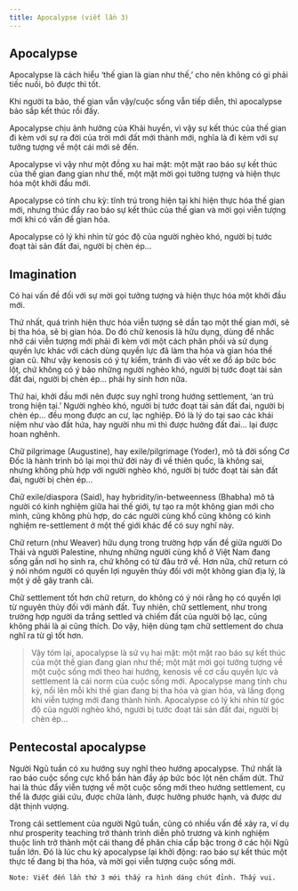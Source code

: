 ```yaml
---
title: Apocalypse (viết lần 3)
---
```


Apocalypse
----------

Apocalypse là cách hiểu ‘thế gian là gian như thế,’ cho nên không có gì phải tiếc nuối, bỏ được thì tốt.

Khi người ta bảo, thế gian vẫn vậy/cuộc sống vẫn tiếp diễn, thì apocalypse bảo sắp kết thúc rồi đấy.

Apocalypse chịu ảnh hưởng của Khải huyền, vì vậy sự kết thúc của thế gian đi kèm với sự ra đời của trời mới đất mới thành mới, nghĩa là đi kèm với sự tưởng tượng về một cái mới sẽ đến.

Apocalypse vì vậy như một đồng xu hai mặt: một mặt rao báo sự kết thúc của thế gian đang gian như thế, một mặt mời gọi tưởng tượng và hiện thực hóa một khởi đầu mới.

Apocalypse có tính chu kỳ: tĩnh trú trong hiện tại khi hiện thực hóa thế gian mới, nhưng thúc đẩy rao báo sự kết thúc của thế gian và mời gọi viễn tượng mới khi có vấn đề gian hóa.

Apocalypse có lý khi nhìn từ góc độ của người nghèo khó, người bị tước đoạt tài sản đất đai, người bị chèn ép...

Imagination
-----------

Có hai vấn đề đối với sự mời gọi tưởng tượng và hiện thực hóa một khởi đầu mới.

Thứ nhất, quá trình hiện thực hóa viễn tượng sẽ dần tạo một thế gian mới, sẽ bị tha hóa, sẽ bị gian hóa. Do đó chữ kenosis là hữu dụng, dùng để nhắc nhở cái viễn tượng mới phải đi kèm với một cách phân phối và sử dụng quyền lực khác với cách dùng quyền lực đã làm tha hóa và gian hóa thế gian cũ. Như vậy kenosis có ý tự kiểm, tránh đi vào vết xe đổ áp bức bóc lột, chứ không có ý bảo những người nghèo khó, người bị tước đoạt tài sản đất đai, người bị chèn ép... phải hy sinh hơn nữa.

Thứ hai, khởi đầu mới nên được suy nghĩ trong hướng settlement, ‘an trú trong hiện tại.’ Người nghèo khó, người bị tước đoạt tài sản đất đai, người bị chèn ép... đều mong được an cư, lạc nghiệp. Đó là lý do tại sao các khái niệm như vào đất hứa, hay người nhu mì thì được hưởng đất đai... lại được hoan nghênh.

Chữ pilgrimage (Augustine), hay exile/pilgrimage (Yoder), mô tả đời sống Cơ Đốc là hành trình bỏ lại mọi thứ đời này đi về thiên quốc, là không sai, nhưng không phù hợp với người nghèo khó, người bị tước đoạt tài sản đất đai, người bị chèn ép...

Chữ exile/diaspora (Said), hay hybridity/in-betweenness (Bhabha) mô tả người có kinh nghiệm giữa hai thế giới, tự tạo ra một không gian mới cho mình, cũng không phù hợp, do các người cùng khổ cũng không có kinh nghiệm re-settlement ở một thế giới khác để có suy nghĩ này.

Chữ return (như Weaver) hữu dụng trong trường hợp vấn đề giữa người Do Thái và người Palestine, nhưng những người cùng khổ ở Việt Nam đang sống gần nơi họ sinh ra, chứ không có từ đâu trở về. Hơn nữa, chữ return có ý nói nhóm người có quyền lợi nguyên thủy đối với một không gian địa lý, là một ý dễ gây tranh cãi.

Chữ settlement tốt hơn chữ return, do không có ý nói rằng họ có quyền lợi từ nguyên thủy đối với mảnh đất. Tuy nhiên, chữ settlement, như trong trường hợp người da trắng settled và chiếm đất của người bộ lạc, cũng không phải là ai cũng thích. Do vậy, hiện dùng tạm chữ settlement do chưa nghĩ ra từ gì tốt hơn.

>   Vậy tóm lại, apocalypse là sứ vụ hai mặt: một mặt rao báo sự kết thúc của một thế gian đang gian như thế; một mặt mời gọi tưởng tượng về một cuộc sống mới theo hai hướng, kenosis về cơ cấu quyền lực và settlement là cái norm của cuộc sống mới. Apocalypse mang tính chu kỳ, nổi lên mỗi khi thế gian đang bị tha hóa và gian hóa, và lắng đọng khi viễn tượng mới đang thành hình. Apocalypse có lý khi nhìn từ góc độ của người nghèo khó, người bị tước đoạt tài sản đất đai, người bị chèn ép...

Pentecostal apocalypse
----------------------

Người Ngũ tuần có xu hướng suy nghĩ theo hướng apocalypse. Thứ nhất là rao báo cuộc sống cực khổ bần hàn đầy áp bức bóc lột nên chấm dứt. Thứ hai là thúc đẩy viễn tượng về một cuộc sống mới theo hướng settlement, cụ thể là được giải cứu, được chữa lành, được hưởng phước hạnh, và được dư dật thịnh vượng.

Trong cái settlement của người Ngũ tuần, cũng có nhiều vấn đề xảy ra, ví dụ như prosperity teaching trở thành trình diễn phô trương và kinh nghiệm thuộc linh trở thành một cái thang để phân chia cấp bậc trong ở các hội Ngũ tuần lớn. Đó là lúc chu kỳ apocalypse lại khởi động: rao báo sự kết thúc một thực tế đang bị tha hóa, và mời gọi viễn tượng cuộc sống mới.

~~~~~~~~~~~~~~~~~~~~~~~~~~~~~~~~~~~~~~~~~~~~~~~~~~~~~~~~~~~~~~~~~~~~~~~~~~~~~~~~
Note: Viết đến lần thứ 3 mới thấy ra hình dáng chút đỉnh. Thấy vui.
~~~~~~~~~~~~~~~~~~~~~~~~~~~~~~~~~~~~~~~~~~~~~~~~~~~~~~~~~~~~~~~~~~~~~~~~~~~~~~~~
